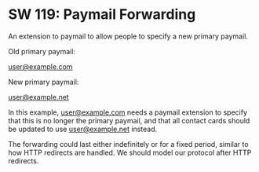 SW 119: Paymail Forwarding
==========================

An extension to paymail to allow people to specify a new primary paymail.

Old primary paymail:

user@example.com

New primary paymail:

user@example.net

In this example, user@example.com needs a paymail extension to specify that this
is no longer the primary paymail, and that all contact cards should be updated
to use user@example.net instead.

The forwarding could last either indefinitely or for a fixed period, similar to
how HTTP redirects are handled. We should model our protocol after HTTP
redirects.